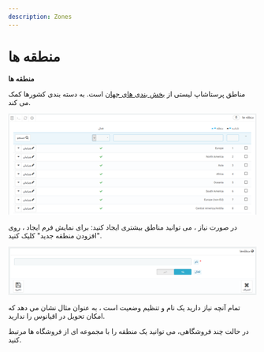 ```yaml
---
description: Zones
---
```


# منطقه ها

**منطقه ها**

مناطق پرستاشاپ لیستی از [بخش بندی های جهان](https://en.wikipedia.org/wiki/Subregion) است. به دسته بندی کشورها کمک می کند.

![](../../../../.gitbook/assets/image%20%2820%29.png)

در صورت نیاز ، می توانید مناطق بیشتری ایجاد کنید: برای نمایش فرم ایجاد ، روی "افزودن منطقه جدید" کلیک کنید.

![](../../../../.gitbook/assets/1%20%2815%29.png)

تمام آنچه نیاز دارید یک نام و تنظیم وضعیت است ، به عنوان مثال نشان می دهد که امکان تحویل در اقیانوس را ندارید.

در حالت چند فروشگاهی، می توانید یک منطقه را با مجموعه ای از فروشگاه ها مرتبط کنید.

